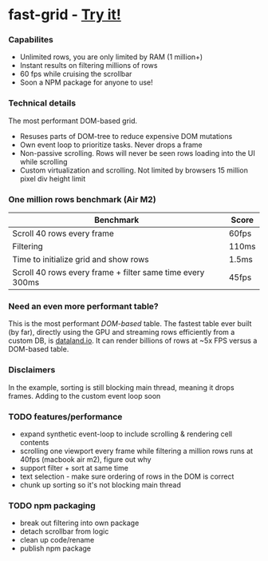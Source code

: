 # fast-grid - [Try it!](https://fast-grid.vercel.app)

### Capabilites
- Unlimited rows, you are only limited by RAM (1 million+)  
- Instant results on filtering millions of rows
- 60 fps while cruising the scrollbar
- Soon a NPM package for anyone to use!

### Technical details
The most performant DOM-based grid. 
- Resuses parts of DOM-tree to reduce expensive DOM mutations
- Own event loop to prioritize tasks. Never drops a frame
- Non-passive scrolling. Rows will never be seen rows loading into the UI while scrolling
- Custom virtualization and scrolling. Not limited by browsers 15 million pixel div height limit 

### One million rows benchmark (Air M2) 
| Benchmark | Score |
| --- | --- |
| Scroll 40 rows every frame | 60fps |
| Filtering | 110ms |
| Time to initialize grid and show rows | 1.5ms |
| Scroll 40 rows every frame + filter same time every 300ms | 45fps |

### Need an even more performant table?
This is the most performant _DOM-based_ table. The fastest table ever built (by far), directly using the GPU and streaming rows efficiently from a custom DB, is [dataland.io](https://dataland.io/). It can render billions of rows at ~5x FPS versus a DOM-based table. 

### Disclaimers
In the example, sorting is still blocking main thread, meaning it drops frames. Adding to the custom event loop soon

### TODO features/performance
- expand synthetic event-loop to include scrolling & rendering cell contents
- scrolling one viewport every frame while filtering a million rows runs at 40fps (macbook air m2), figure out why
- support filter + sort at same time
- text selection - make sure ordering of rows in the DOM is correct
- chunk up sorting so it's not blocking main thread

### TODO npm packaging
- break out filtering into own package
- detach scrollbar from logic
- clean up code/rename
- publish npm package
